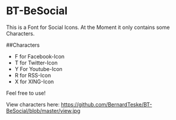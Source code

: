 BT-BeSocial
===========

This is a Font for Social Icons. At the Moment it only contains some Characters.

##Characters

* F for Facebook-Icon
* T for Twitter-Icon
* Y For Youtube-Icon
* R for RSS-Icon
* X for XING-Icon

Feel free to use!

View characters here: https://github.com/BernardTeske/BT-BeSocial/blob/master/view.jpg
